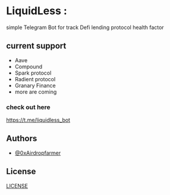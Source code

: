 
# LiquidLess :

 simple Telegram Bot for track Defi lending protocol health factor 

 ## current support
 - Aave
 - Compound
 - Spark protocol
 - Radient protocol
 - Granary Finance
 - more are coming
 ### check out here
 https://t.me/liquidless_bot
## Authors

- [@0xAirdropfarmer](https://twitter.com/0xairdropfarmer)


## License

[LICENSE](/LICENSE.txt)

